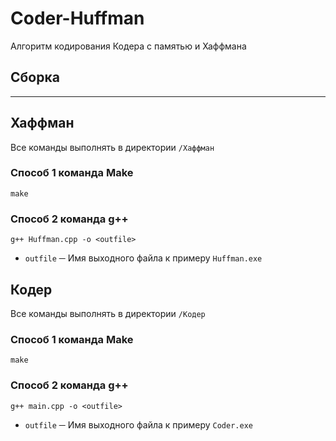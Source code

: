 # Coder-Huffman
Алгоритм кодирования Кодера с памятью и Хаффмана

## Сборка
---
## Хаффман
Все команды выполнять в директории `/Хаффман`

### Способ 1 команда Make
`make`

### Способ 2 команда g++
` g++ Huffman.cpp -o <outfile> `
* `outfile` ─ Имя выходного файла к примеру `Huffman.exe`

## Кодер
Все команды выполнять в директории `/Кодер`

### Способ 1 команда Make
`make`

### Способ 2 команда g++
` g++ main.cpp -o <outfile> `
* `outfile` ─ Имя выходного файла к примеру `Coder.exe`